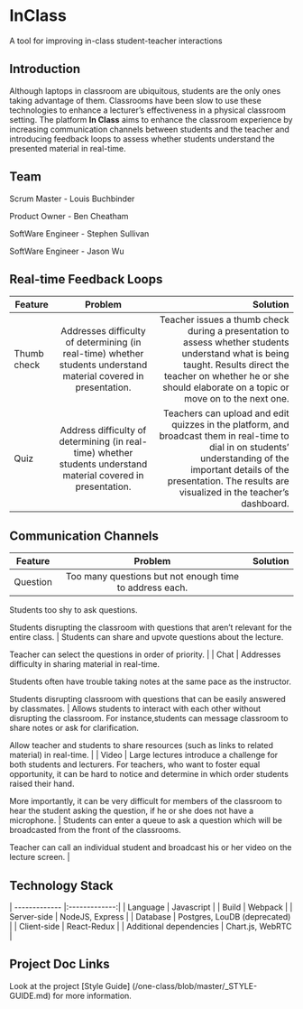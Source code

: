 # InClass
A tool for improving in-class student-teacher interactions

## Introduction
Although laptops in classroom are ubiquitous, students are the only ones taking advantage of them. Classrooms have been slow to use these technologies to enhance a lecturer’s effectiveness in a physical classroom setting.  The platform **In Class** aims to enhance the classroom experience by increasing communication channels between students and the teacher and introducing feedback loops to assess whether students understand the presented material in real-time.




## Team

Scrum Master - Louis Buchbinder

Product Owner - Ben Cheatham

SoftWare Engineer - Stephen Sullivan

SoftWare Engineer - Jason Wu




## Real-time Feedback Loops
| **Feature**       | **Problem**           | **Solution**  |
| ------------- |:-------------:| -----:|
| Thumb check      | Addresses difficulty of determining (in real-time) whether students understand material covered in presentation. | Teacher issues a thumb check during a presentation to assess whether students understand what is being taught. Results direct the teacher on whether he or she should elaborate on a topic or move on to the next one. |
| Quiz      | Address difficulty of determining (in real-time) whether students understand material covered in presentation.      |   Teachers can upload and edit quizzes in the platform, and broadcast them in real-time to dial in on students’ understanding of the important details of the presentation. The results are visualized in the teacher’s dashboard. |


## Communication Channels
| **Feature**       | **Problem**           | **Solution**  |
| ------------- |:-------------:| -----:|
| Question     | Too many questions but not enough time to address each.

Students too shy to ask questions.

Students disrupting the classroom with questions that aren’t relevant for the entire class. | Students can share and upvote questions about the lecture.

Teacher can select the questions in order of priority. |
| Chat      | Addresses difficulty in sharing material in real-time.

Students often have trouble taking notes at the same pace as the instructor. 

Students disrupting classroom with questions that can be easily answered by classmates.      |   Allows students to interact with each other without disrupting the classroom. For instance,students can message classroom to share notes or ask for clarification. 

Allow teacher and students to share resources (such as links to related material) in real-time. |
| Video | Large lectures introduce a challenge for both students and lecturers. For teachers, who want to foster equal opportunity, it can be hard to notice and determine in which order students raised their hand. 

More importantly, it can be very difficult for members of the classroom to hear the student asking the question, if he or she does not have a microphone.      |    Students can enter a queue to ask a question which will be broadcasted from the front of the classrooms.

Teacher can call an individual student and broadcast his or her video on the lecture screen.  |

## Technology Stack

| ------------- |:-------------:|
| Language     | Javascript | 
| Build      | Webpack      |
| Server-side | NodeJS, Express      |
| Database | Postgres, LouDB (deprecated)      |
| Client-side | React-Redux   |
| Additional dependencies | Chart.js, WebRTC   |





## Project Doc Links

Look at the project [Style Guide] (/one-class/blob/master/_STYLE-GUIDE.md) for more information.

